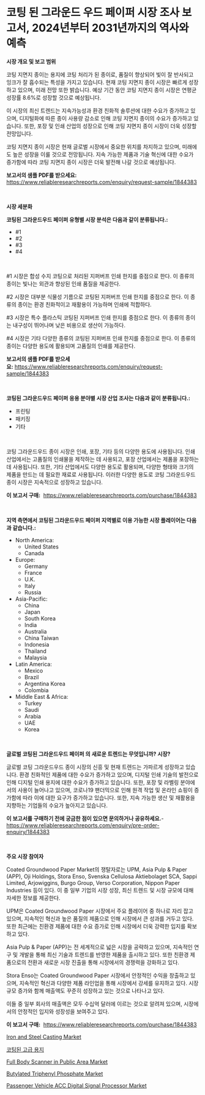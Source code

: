 <p><h1>코팅 된 그라운드 우드 페이퍼 시장 조사 보고서, 2024년부터 2031년까지의 역사와 예측</h1></p><p><strong>시장 개요 및 보고 범위</strong></p>
<p><p>코팅 지면지 종이는 용지에 코팅 처리가 된 종이로, 품질이 향상되어 빛이 잘 반사되고 잉크가 잘 흡수되는 특성을 가지고 있습니다. 현재 코팅 지면지 종이 시장은 빠르게 성장하고 있으며, 미래 전망 또한 밝습니다. 예상 기간 동안 코팅 지면지 종이 시장은 연평균 성장률 8.6%로 성장할 것으로 예상됩니다.</p><p>이 시장의 최신 트렌드는 지속가능성과 환경 친화적 솔루션에 대한 수요가 증가하고 있으며, 디지털화에 따른 종이 사용량 감소로 인해 코팅 지면지 종이의 수요가 증가하고 있습니다. 또한, 포장 및 인쇄 산업의 성장으로 인해 코팅 지면지 종이 시장이 더욱 성장할 전망입니다.</p><p>코팅 지면지 종이 시장은 현재 글로벌 시장에서 중요한 위치를 차지하고 있으며, 미래에도 높은 성장을 이룰 것으로 전망됩니다. 지속 가능한 제품과 기술 혁신에 대한 수요가 증가함에 따라 코팅 지면지 종이 시장은 더욱 발전해 나갈 것으로 예상됩니다.</p></p>
<p><strong>보고서의 샘플 PDF를 받으세요:</strong> <a href="https://www.reliableresearchreports.com/enquiry/request-sample/1844383">https://www.reliableresearchreports.com/enquiry/request-sample/1844383</a></p>
<p>&nbsp;</p>
<p><strong>시장 세분화</strong></p>
<p><strong>코팅된 그라운드우드 페이퍼 유형별 시장 분석은 다음과 같이 분류됩니다.:</strong></p>
<p><ul><li>#1</li><li>#2</li><li>#3</li><li>#4</li></ul></p>
<p>&nbsp;</p>
<p><p>#1 시장은 합성 수지 코팅으로 처리된 지퍼버프 인쇄 한지를 중점으로 한다. 이 종류의 종이는 빛나는 외관과 향상된 인쇄 품질을 제공한다. </p><p>#2 시장은 대부분 식물성 기름으로 코팅된 지퍼버프 인쇄 한지를 중점으로 한다. 이 종류의 종이는 환경 친화적이고 재활용이 가능하며 인쇄에 적합하다. </p><p>#3 시장은 특수 플라스틱 코팅된 지퍼버프 인쇄 한지를 중점으로 한다. 이 종류의 종이는 내구성이 뛰어나며 낮은 비용으로 생산이 가능하다. </p><p>#4 시장은 기타 다양한 종류의 코팅된 지퍼버프 인쇄 한지를 중점으로 한다. 이 종류의 종이는 다양한 용도에 활용되며 고품질의 인쇄를 제공한다.</p></p>
<p><strong>보고서의 샘플 PDF를 받으세요:</strong>&nbsp;<a href="https://www.reliableresearchreports.com/enquiry/request-sample/1844383">https://www.reliableresearchreports.com/enquiry/request-sample/1844383</a></p>
<p>&nbsp;</p>
<p><strong> 코팅된 그라운드우드 페이퍼 응용 분야별 시장 산업 조사는 다음과 같이 분류됩니다.:</strong></p>
<p><ul><li>프린팅</li><li>패키징</li><li>기타</li></ul></p>
<p>&nbsp;</p>
<p><p>코팅 그라운드우드 종이 시장은 인쇄, 포장, 기타 등의 다양한 용도에 사용됩니다. 인쇄 산업에서는 고품질의 인쇄물을 제작하는 데 사용되고, 포장 산업에서는 제품을 포장하는 데 사용됩니다. 또한, 기타 산업에서도 다양한 용도로 활용되며, 다양한 형태와 크기의 제품을 만드는 데 필요한 재료로 사용됩니다. 이러한 다양한 용도로 코팅 그라운드우드 종이 시장은 지속적으로 성장하고 있습니다.</p></p>
<p><strong>이 보고서 구매:</strong>&nbsp; <a href="https://www.reliableresearchreports.com/purchase/1844383">https://www.reliableresearchreports.com/purchase/1844383</a></p>
<p>&nbsp;</p>
<p><strong>지역 측면에서 코팅된 그라운드우드 페이퍼 지역별로 이용 가능한 시장 플레이어는 다음과 같습니다.:</strong></p>
<p><ul>
    <li>
        North America:
        <ul>
            <li>United States</li>
            <li>Canada</li>
        </ul>
    </li>
    <li>
        Europe:
        <ul>
            <li>Germany</li>
            <li>France</li>
            <li>U.K.</li>
            <li>Italy</li>
            <li>Russia</li>
        </ul>
    </li>
    <li>
        Asia-Pacific:
        <ul>
            <li>China</li>
            <li>Japan</li>
            <li>South Korea</li>
            <li>India</li>
            <li>Australia</li>
            <li>China Taiwan</li>
            <li>Indonesia</li>
            <li>Thailand</li>
            <li>Malaysia</li>
        </ul>
    </li>
    <li>
        Latin America:
        <ul>
            <li>Mexico</li>
            <li>Brazil</li>
            <li>Argentina Korea</li>
            <li>Colombia</li>
        </ul>
    </li>
    <li>
        Middle East & Africa:
        <ul>
            <li>Turkey</li>
            <li>Saudi</li>
            <li>Arabia</li>
            <li>UAE</li>
            <li>Korea</li>
        </ul>
    </li>
    </ul></p>
<p>&nbsp;</p>
<p><strong>글로벌 코팅된 그라운드우드 페이퍼 의 새로운 트렌드는 무엇입니까? 시장?</strong></p>
<p><p>글로벌 코팅 그라운드우드 종이 시장의 신흥 및 현재 트렌드는 가파르게 성장하고 있습니다. 환경 친화적인 제품에 대한 수요가 증가하고 있으며, 디지털 인쇄 기술의 발전으로 인해 디지털 인쇄 용지에 대한 수요가 증가하고 있습니다. 또한, 포장 및 라벨링 분야에서의 사용이 늘어나고 있으며, 코로나19 팬더믹으로 인해 원격 작업 및 온라인 쇼핑이 증가함에 따라 이에 대한 요구가 증가하고 있습니다. 또한, 지속 가능한 생산 및 재활용을 지향하는 기업들의 수요가 높아지고 있습니다.</p></p>
<p><strong>이 보고서를 구매하기 전에 궁금한 점이 있으면 문의하거나 공유하세요.</strong>- <a href="https://www.reliableresearchreports.com/enquiry/pre-order-enquiry/1844383">https://www.reliableresearchreports.com/enquiry/pre-order-enquiry/1844383</a></p>
<p>&nbsp;</p>
<p><strong>주요 시장 참여자</strong></p>
<p><p>Coated Groundwood Paper Market의 쟁탈자로는 UPM, Asia Pulp & Paper (APP), Oji Holdings, Stora Enso, Svenska Cellulosa Aktiebolaget SCA, Sappi Limited, Arjowiggins, Burgo Group, Verso Corporation, Nippon Paper Industries 등이 있다. 이 중 일부 기업의 시장 성장, 최신 트렌드 및 시장 규모에 대해 자세한 정보를 제공한다.</p><p>UPM은 Coated Groundwood Paper 시장에서 주요 플레이어 중 하나로 자리 잡고 있으며, 지속적인 혁신과 높은 품질의 제품으로 인해 시장에서 큰 성과를 거두고 있다. 또한 최근에는 친환경 제품에 대한 수요 증가로 인해 시장에서 더욱 강력한 입지를 확보하고 있다.</p><p>Asia Pulp & Paper (APP)는 전 세계적으로 넓은 시장을 공략하고 있으며, 지속적인 연구 및 개발을 통해 최신 기술과 트렌드를 반영한 제품을 출시하고 있다. 또한 친환경 제품으로의 전환과 새로운 시장 진출을 통해 시장에서의 경쟁력을 강화하고 있다.</p><p>Stora Enso는 Coated Groundwood Paper 시장에서 안정적인 수익을 창출하고 있으며, 지속적인 혁신과 다양한 제품 라인업을 통해 시장에서 강세를 유지하고 있다. 시장 규모 증가와 함께 매출액도 꾸준히 성장하고 있는 것으로 나타나고 있다.</p><p>이들 중 일부 회사의 매출액은 모두 수십억 달러에 이르는 것으로 알려져 있으며, 시장에서의 안정적인 입지와 성장성을 보여주고 있다.</p></p>
<p><strong>이 보고서 구매:</strong>&nbsp;&nbsp;<a href="https://www.reliableresearchreports.com/purchase/1844383">https://www.reliableresearchreports.com/purchase/1844383</a></p>
<p><p><a href="https://view.publitas.com/reportprime-1/iron-and-steel-casting-market-size-growth-and-forecast-from-2024-2031/">Iron and Steel Casting Market</a></p><p><a href="https://github.com/trmesnao7959541/Market-Research-Report-List-1/blob/main/6910800185590.md">코팅된 고급 용지</a></p><p><a href="https://github.com/jhcraigie/Market-Research-Report-List-2/blob/main/full-body-scanner-in-public-area-market.md">Full Body Scanner in Public Area Market</a></p><p><a href="https://view.publitas.com/reportprime-1/butylated-triphenyl-phosphate-market-size-and-examines-its-market-scope-with-a-primary-focus-on-growth-opportunities-and-forecasted-trends-spanning-from-2024-to-2031/">Butylated Triphenyl Phosphate Market</a></p><p><a href="https://issuu.com/reportprime-2/docs/passenger-vehicle-acc-digital-signal-processor-mar">Passenger Vehicle ACC Digital Signal Processor Market</a></p></p>
